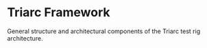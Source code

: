# Triarc Framework
 General structure and architectural components of the Triarc test rig architecture.
